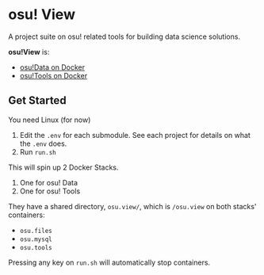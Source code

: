 # osu! View

A project suite on osu! related tools for building data science solutions.

**osu!View** is:
- [osu!Data on Docker](https://github.com/Eve-ning/osu-data-docker)
- [osu!Tools on Docker](https://github.com/Eve-ning/osu-tools-docker)

## Get Started

You need Linux (for now)

1) Edit the `.env` for each submodule. See each project for details on what the `.env` does.
2) Run `run.sh`

This will spin up 2 Docker Stacks.
1) One for osu! Data
2) One for osu! Tools

They have a shared directory, `osu.view/`, which is `/osu.view` on both stacks' containers:
- `osu.files`
- `osu.mysql`
- `osu.tools`

Pressing any key on `run.sh` will automatically stop containers.

